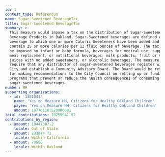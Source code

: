 ```yaml
---
id: 1
contest_type: Referendum
name: Sugar-Sweetened BeverageTax
title: Sugar-Sweetened BeverageTax
summary: >-
  This measure would impose a tax on the distribution of Sugar-Sweetened
  Beverage Products in Oakland. Sugar-Sweetened beverages are defined as any
  beverage to which one or more Caloric Sweeteners have been added and that
  contain 25 or more calories per 12 fluid ounces of beverage. The tax would not
  be imposed on infant or baby formula, beverages for medical use, supplemental,
  meal replacement, or nutritional beverages, milk products, fruit or vegetable
  juices with no added sweeteners, or alcoholic beverages. The measure would
  require that any distributor of sugar-sweetened beverages register with the
  City and establish a Community Advisory Board. The Board would be responsible
  for making recommendations to the City Council on setting up or funding
  programs that prevent or reduce the health consequences of consuming
  sugar-sweetened beverages.
number: HH
supporting_organizations:
  - id: '1381041'
    name: 'Yes on Measure HH, Citizens for Healthy Oakland Children'
    payee: 'Yes on Measure HH, Citizens for Healthy Oakland Children'
    amount: 10770118.520000001
total_contributions: 10759941.92
contributions_by_region:
  - amount: 10447387.2
    locale: Out of State
  - amount: 233874.72
    locale: Within California
  - amount: 78680
    locale: Within Oakland
---
```

